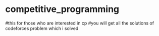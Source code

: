 # competitive_programming
#this for those who are interested in cp
#you will get all the solutions of codeforces problem which i solved
